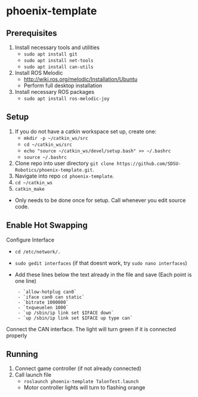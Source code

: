 # phoenix-template

## Prerequisites

 1. Install necessary tools and utilities
     - `sudo apt install git`
	 - `sudo apt install net-tools`
	 - `sudo apt install can-utils`
 2. Install ROS Melodic
     - http://wiki.ros.org/melodic/Installation/Ubuntu
     - Perform full desktop installation
 3. Install necessary ROS packages
     - `sudo apt install ros-melodic-joy`
 
## Setup
 1. If you do not have a catkin workspace set up, create one:
     - `mkdir -p ~/catkin_ws/src`
     - `cd ~/catkin_ws/src`
     - `echo "source ~/catkin_ws/devel/setup.bash" >> ~/.bashrc`
     - `source ~/.bashrc`
 2. Clone repo into user directory `git clone https://github.com/SDSU-Robotics/phoenix-template.git`.
 3. Navigate into repo `cd phoenix-template`.
 4. `cd ~/catkin_ws`
 5. `catkin_make`
  - Only needs to be done once for setup.  Call whenever you edit source code.

 ## Enable Hot Swapping
Configure Interface
- `cd /etc/network/.`
- `sudo gedit interfaces` (if that doesnt work, try `sudo nano interfaces`)
- Add these lines below the text already in the file and save (Each point is one line)

       - `allow-hotplug can0`
       - `iface can0 can static`
       - `bitrate 1000000`
       - `txqueuelen 1000`
       - `up /sbin/ip link set $IFACE down`
       - `up /sbin/ip link set $IFACE up type can`
Connect the CAN interface.  The light will turn green if it is connected properly

## Running
 1. Connect game controller (if not already connected)
 2. Call launch file
	- `roslaunch phoenix-template TalonTest.launch`
    - Motor controller lights will turn to flashing orange
